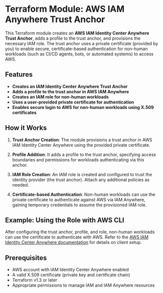 # Terraform Module: AWS IAM Anywhere Trust Anchor

This Terraform module creates an **AWS IAM Identity Center Anywhere Trust Anchor**, adds a profile to the trust anchor, and provisions the necessary IAM role. The trust anchor uses a private certificate (provided by you) to enable secure, certificate-based authentication for non-human workloads (such as CI/CD agents, bots, or automated systems) to access AWS.

## Features

- **Creates an IAM Identity Center Anywhere Trust Anchor**
- **Adds a profile to the trust anchor in AWS IAM Anywhere**
- **Creates an IAM role for non-human workloads**
- **Uses a user-provided private certificate for authentication**
- **Enables secure login to AWS for non-human workloads using X.509 certificates**


## How it Works

1. **Trust Anchor Creation**:
   The module provisions a trust anchor in AWS IAM Identity Center Anywhere using the provided private certificate.

2. **Profile Addition**:
   It adds a profile to the trust anchor, specifying access boundaries and permissions for workloads authenticating via this anchor.

3. **IAM Role Creation**:
   An IAM role is created and configured to trust the identity provider (the trust anchor). Attach any additional policies as needed.

4. **Certificate-based Authentication**:
   Non-human workloads can use the private certificate to authenticate against AWS via IAM Anywhere, gaining temporary credentials to assume the provisioned IAM role.

## Example: Using the Role with AWS CLI

After configuring the trust anchor, profile, and role, non-human workloads can use the certificate to authenticate with AWS. Refer to the [AWS IAM Identity Center Anywhere documentation](https://docs.aws.amazon.com/singlesignon/latest/IdentityCenterOnboardingGuide/iam-anywhere.html) for details on client setup.

## Prerequisites

- AWS account with IAM Identity Center Anywhere enabled
- A valid X.509 certificate (private key and certificate chain)
- Terraform v1.3 or later
- Appropriate permissions to manage IAM and IAM Anywhere resources
